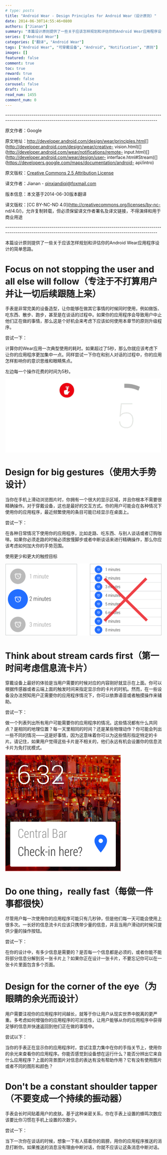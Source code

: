 ```yaml
---
# type: posts 
title: "Android Wear - Design Principles for Android Wear（设计原则）"
date: 2014-06-30T14:55:46+0800
authors: ["Jianan"]
summary: "本篇设计原则提供了一些关于应该怎样规划和评估你的Android Wear应用程序设计的简单思路。"
series: ["Android Wear"]
categories: ["翻译", "Android Wear"]
tags: ["Android Wear", "可穿戴设备", "Android", "Notification", "原则"]
images: []
featured: false
comment: true
toc: true
reward: true
pinned: false
carousel: false
draft: false
read_num: 1455
comment_num: 0
---
```


\----------------------------------------------------------------------------------------------------------------------------------------------------------

原文作者：Google

原文地址：<http://developer.android.com/design/wear/principles.html>[](http://developer.android.com/design/wear/creative-
vision.html)[](http://developer.android.com/design/wear/index.html)[](http://developer.android.com/wear/notifications/stacks.html)[](http://developer.android.com/wear/notifications/pages.html)[](http://developer.android.com/wear/notifications/remote-
input.html)[](http://developer.android.com/wear/notifications/creating.html)[](http://developer.android.com/wear/design/index.htmlhttp://developer.android.com/wear/design/index.html)[](http://developer.android.com/wear/design/user-
interface.html#Stream)[](http://developer.android.com/wear/preview/start.html)[](https://developers.google.com/maps/documentation/android-
api/intro)

原文版权：[Creative Commons 2.5 Attribution
License](http://creativecommons.org/licenses/by/2.5/)

译文作者：Jianan - qinxiandiqi@foxmail.com

版本信息：本文基于2014-06-30版本翻译

译文版权：[CC BY-NC-ND 4.0](http://creativecommons.org/licenses/by-nc-
nd/4.0/)，允许复制转载，但必须保留译文作者署名及译文链接，不得演绎和用于商业用途

\----------------------------------------------------------------------------------------------------------------------------------------------------------

  

本篇设计原则提供了一些关于应该怎样规划和评估你的Android Wear应用程序设计的简单思路。

  

# Focus on not stopping the user and all else will follow（专注于不打算用户并让一切后续跟随上来）

  
手表是非常完美的设备造型，让你能够在做其它事情的时候同时使用，例如做饭、吃东西、散步、跑步，甚至是在谈话的过程中。如果你的应用程序会导致用户中止他们正在做的事情，那么这是个好机会来考虑下应该如何使用本章节的原则升级程序。

尝试一下：

计算你的Wear应用一次典型使用的耗时。如果超过了5秒，那么你就应该考虑下让你的应用程序更加集中一点。同样尝试一下你在和别人对话的过程中，你的应用怎样影响你的意识思维和眼睛焦点。

  
左边每一个操作花费的时间为5秒。

  

![](973ccba1789eb29078b309b8419a333f.gif)

  

# Design for big gestures（使用大手势设计）

  
当你在手机上滑动浏览图片时，你拥有一个很大的显示区域，并且你根本不需要很精确操作。对于穿戴设备，这也是最好的交互方式。你的用户可能会在各种情况下使用你的应用程序，最近频繁使用的条目可能已经显示在桌面上。

尝试一下：

在各种日常情况下使用你的应用程序，比如走路、吃东西、与别人谈话或者订购咖啡。如果你必须走路的时候必须放慢脚步或者中断谈话来进行精确操作，那么你应该考虑如何加大你的手势范围。

  
使用更少和更大的触控目标

  

![](acc135fcb4209c0086e50c4dba0530f1.png)  

  

# Think about stream cards first（第一时间考虑信息流卡片）

  
穿戴设备上最好的体验是当用户需要的时候对应的内容刚好就显示在上面。你可以根据传感器或者云端上面的触发时间来指定显示你的卡片的时机。然而，在一些设备没办法预知用户正需要你的应用程序情况下，你可以依靠语音或者触摸操作来辅助。

尝试一下：

做一个列表列出所有用户可能需要你的应用程序的情况。这些情况都有什么共同点？是相同的地理位置？每一天里相同的时间？还是某些物理动作？你可能会列出一些不同的情况——这是好事情，因为这意味着你可以为这些情形指定特定的卡片。请记住，如果用户觉得这些卡片是不相关的，他们永远有机会设置你的信息流卡片为免打扰模式。

  

![](5b7579430727a224de8f3da5766da9ab.png)

  

# Do one thing，really fast（每做一件事都很快）

  
尽管用户每一次使用你的应用程序可能只有几秒钟，但是他们每一天可能会使用上很多次。一长好的信息流卡片应该只携带少量的信息，并且当用户滑动的时候只提供少量的操作按钮。

尝试一下：

在你的设计中，有多少信息是需要的？是否每一个信息都是必须的，或者你能不能将部分信息分解到另一张卡片上？如果你正在设计一张卡片，不要忘记你可以在一张卡片里面包含多个页面。

  

# Design for the corner of the eye（为眼睛的余光而设计）

  
用户需要注视你的应用程序时间越长，就等于你让用户从现实世界中脱离的更严重。多考虑如何增强你的应用程序的可浏览性，让用户能够从你的应用程序中获得足够的信息并快速返回到他们正在做的事情中。

尝试以下：

当你的手表正在显示你的应用程序时，尝试注意力集中在你的手指关节上，使用你的余光来查看你的应用程序。你能否感觉到设备想在运行什么？能否分辨出它来自什么应用程序？上面的背景图片对信息的表达有没有帮助作用？它有没有使用图片或者不同的图形和颜色？

  

# Don't be a constant shoulder tapper（不要变成一个持续的振动器）

  
手表会长时间贴着用户的皮肤。基于这种亲密关系，你在手表上设置的蜂鸣次数应该要比你习惯在手机上设置的次数少。

尝试一下：

当下一次你在谈话的时候，想象一下有人搭着你的肩膀，用你的应用程序推送的消息打断你。如果推送的消息没有理由中断对话，你就不应该让这条消息中断对话。

  

  
[](http://developer.android.com/design/wear/principles.html)

